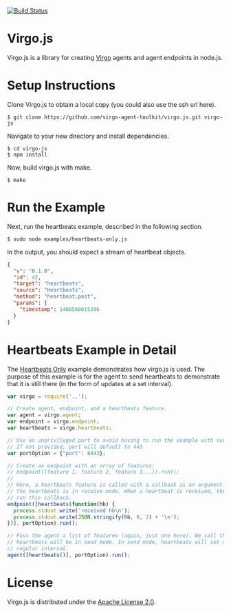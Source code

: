 [![Build Status](https://travis-ci.org/virgo-agent-toolkit/virgo.js.svg?branch=master)](https://travis-ci.org/virgo-agent-toolkit/virgo.js)

Virgo.js
========

Virgo.js is a library for creating [Virgo](http://virgo-agent-toolkit.github.io/) agents and agent endpoints in node.js.

Setup Instructions
==================

Clone Virgo.js to obtain a local copy (you could also use the ssh url here). 

    $ git clone https://github.com/virgo-agent-toolkit/virgo.js.git virgo-js

Navigate to your new directory and install dependencies.

    $ cd virgo-js
    $ npm install

Now, build virgo.js with make.

    $ make

Run the Example
===============

Next, run the heartbeats example, described in the following section.

    $ sudo node examples/heartbeats-only.js

In the output, you should expect a stream of heartbeat objects. 

```json
{
  "v": "0.1.0",
  "id": 42,
  "target": "heartbeats",
  "source": "Heartbeats",
  "method": "heartbeat.post",
  "params": {
    "timestamp": 1408568615206
  }
}
```

Heartbeats Example in Detail
============================

The [Heartbeats Only](https://github.com/bravelittlescientist/virgo.js/blob/master/examples/heartbeats-only.js) example
demonstrates how virgo.js is used. The purpose of this example is for the agent to send heartbeats to demonstrate that
it is still there (in the form of updates at a set interval).

```javascript
var virgo = require('..');

// Create agent, endpoint, and a heartbeats feature.
var agent = virgo.agent;
var endpoint = virgo.endpoint;
var heartbeats = virgo.heartbeats;

// Use an unprivileged port to avoid having to run the example with sudo.
// If not provided, port will default to 443.
var portOption = {"port": 8443};

// Create an endpoint with an array of features:
// endpoint([feature 1, feature 2, feature 3...]).run();
//
// Here, a heartbeats feature is called with a callback as an argument. This means
// the heartbeats is in receive mode. When a heartbeat is received, the endpoint will
// run this callback.
endpoint([heartbeats(function(hb) {
  process.stdout.write('received hb\n');
  process.stdout.write(JSON.stringify(hb, 0, 2) + '\n');
})], portOption).run();

// Pass the agent a list of features (again, just one here). We call the heartbeats without a callback, which means the
// heartbeats will be in send mode. In send mode, heartbeats will set up a timer, and a heartbeat will be set at a 
// regular interval.
agent([heartbeats()], portOption).run();
```

License
=======

Virgo.js is distributed under the [Apache License 2.0][apache].

[apache]: http://www.apache.org/licenses/LICENSE-2.0.html

